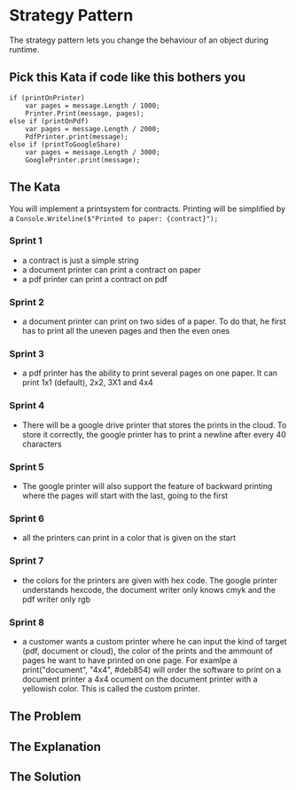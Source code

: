# Strategy Pattern
The strategy pattern lets you change the behaviour of an object during runtime.

## Pick this Kata if code like this bothers you
```
if (printOnPrinter) 
    var pages = message.Length / 1000;
    Printer.Print(message, pages);
else if (printOnPdf) 
    var pages = message.Length / 2000;
    PdfPrinter.print(message);
else if (printToGoogleShare) 
    var pages = message.Length / 3000;
    GooglePrinter.print(message);
```

## The Kata
You will implement a printsystem for contracts. Printing will be simplified by a `Console.Writeline($"Printed to paper: {contract}");`

### Sprint 1
- a contract is just a simple string
- a document printer can print a contract on paper 
- a pdf printer can print a contract on pdf

### Sprint 2
- a document printer can print on two sides of a paper. To do that, he first has to print all the uneven pages and then the even ones

### Sprint 3
- a pdf printer has the ability to print several pages on one paper. It can print 1x1 (default), 2x2, 3X1 and 4x4

### Sprint 4
- There will be a google drive printer that stores the prints in the cloud. To store it correctly, the google printer has to print a newline after every 40 characters

### Sprint 5
- The google printer will also support the feature of backward printing where the pages will start with the last, going to the first

### Sprint 6
- all the printers can print in a color that is given on the start

### Sprint 7
- the colors for the printers are given with hex code. The google printer understands hexcode, the document writer only knows cmyk and the pdf writer only rgb

### Sprint 8
- a customer wants a custom printer where he can input the kind of target (pdf, document or cloud), the color of the prints and the ammount of pages he want to have printed on one page. For examlpe a print("document", "4x4", #deb854) will order the software to print on a document printer a 4x4 ocument on the document printer with a yellowish color. This is called the custom printer.

## The Problem

## The Explanation

## The Solution